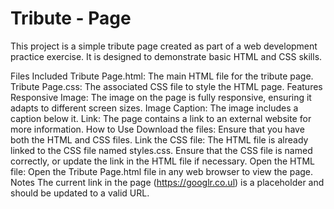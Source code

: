 # Tribute - Page

This project is a simple tribute page created as part of a web development practice exercise. It is designed to demonstrate basic HTML and CSS skills.

Files Included
Tribute Page.html: The main HTML file for the tribute page.
Tribute Page.css: The associated CSS file to style the HTML page.
Features
Responsive Image: The image on the page is fully responsive, ensuring it adapts to different screen sizes.
Image Caption: The image includes a caption below it.
Link: The page contains a link to an external website for more information.
How to Use
Download the files: Ensure that you have both the HTML and CSS files.
Link the CSS file: The HTML file is already linked to the CSS file named styles.css. Ensure that the CSS file is named correctly, or update the link in the HTML file if necessary.
Open the HTML file: Open the Tribute Page.html file in any web browser to view the page.
Notes
The current link in the page (https://googlr.co.ul) is a placeholder and should be updated to a valid URL.
